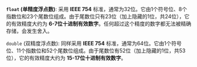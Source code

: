   **`float` (单精度浮点数)**: 采用 **IEEE 754** 标准，通常为32位。它由1个符号位、8个指数位和23个尾数位组成。由于尾数位只有23位（加上隐藏的1位，共24位），它的有效精度大约为 **6-7位十进制有效数字**。任何超过这个精度的数字都无法被精确存储，会发生舍入。
    
`double` (双精度浮点数): 同样采用 **IEEE 754** 标准，通常为64位。它由1个符号位、11个指数位和52个尾数位组成。由于尾数位有52位（加上隐藏的1位，共53位），它的有效精度大约为 **15-17位十进制有效数字**。